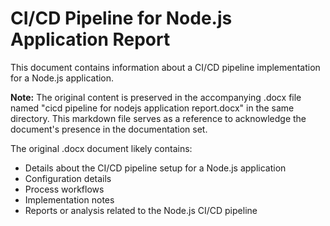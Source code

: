 # CI/CD Pipeline for Node.js Application Report

This document contains information about a CI/CD pipeline implementation for a Node.js application.

**Note:** The original content is preserved in the accompanying .docx file named "cicd pipeline for nodejs application report.docx" in the same directory. This markdown file serves as a reference to acknowledge the document's presence in the documentation set.

The original .docx document likely contains:
- Details about the CI/CD pipeline setup for a Node.js application
- Configuration details
- Process workflows
- Implementation notes
- Reports or analysis related to the Node.js CI/CD pipeline
